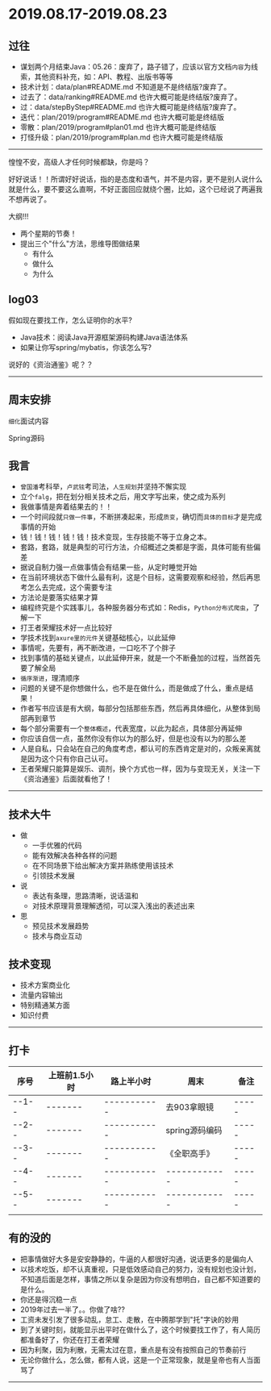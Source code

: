 #   2019.08.17-2019.08.23

##  过往
-   谋划两个月结束Java：05.26：废弃了，路子错了，应该以官方文档`内容`为线索，其他资料补充，如：API、教程、出版书等等
-   技术计划：data/plan#README.md 不知道是不是终结版?废弃了。
-   过去了：data/ranking#README.md 也许大概可能是终结版?废弃了。
-   过：data/stepByStep#README.md 也许大概可能是终结版?废弃了。
-   迭代：plan/2019/program#README.md 也许大概可能是终结版
-   零散：plan/2019/program#plan01.md 也许大概可能是终结版
-   打怪升级：plan/2019/program#plan.md 也许大概可能是终结版

----

惶惶不安，高级人才任何时候都缺，你是吗？

好好说话！！所谓好好说话，指的是态度和语气，并不是内容，更不是别人说什么就是什么，要不要这么直啊，不好正面回应就绕个圈，比如，这个已经说了两遍我不想再说了。

大纲!!!

-   两个星期的节奏！
-   提出三个"什么"方法，思维导图做结果
    -   有什么
    -   做什么
    -   为什么


##  log03

假如现在要找工作，怎么证明你的水平?

- Java技术：阅读Java开源框架源码构建Java语法体系
- 如果让你写spring/mybatis，你该怎么写?

说好的《资治通鉴》呢？？

----

##  周末安排

`细化`面试内容

Spring源码


##  我言
- `曾国潘`考科举，`卢武铉`考司法，`人生规划`并坚持不懈实现
- 立个`falg`，把在划分相关技术之后，用文字写出来，使之成为系列
- 我做事情是奔着结果去的！！
- 一个时间段就`只做一件事`，不断拼凑起来，形成`质变`，确切而`具体的目标`才是完成事情的开始
- 钱！钱！钱！钱！钱！技术变现，生存技能不等于立身之本。
- 套路，套路，就是典型的可行方法，介绍概述之类都是字面，具体可能有些偏差
- 据说自制力强一点做事情会有结果一些，从定时睡觉开始
- 在当前环境状态下做什么最有利，这是个目标，这需要观察和经验，然后再思考怎么去完成，这个需要专注
- 方法论是要落实结果才算
- 编程终究是个实践事儿，各种服务器分布式如：Redis，`Python分布式爬虫`，了解一下
- 打王者荣耀技术好一点比较好
- 学技术找到`axure里的元件`关键基础核心，以此延伸
- 事情呢，先要有，再不断改进，一口吃不了个胖子
- 找到事情的基础关键点，以此延伸开来，就是一个不断叠加的过程，当然首先要了解全局
- `循序渐进`，理清顺序
- 问题的关键不是你想做什么，也不是在做什么，而是做成了什么，重点是结果！
- 作者写书应该是有大纲，每部分包括那些东西，然后再具体细化，从整体到局部再到章节
- 每个部分需要有一个`整体概述`，代表宽度，以此为起点，具体部分再延伸
- 你应该自信一点，虽然你没有你以为的那么好，但是也没有以为的那么差
- 人是自私，只会站在自己的角度考虑，都认可的东西肯定是对的，众叛亲离就是因为这个只有你自己认可。
- 王者荣耀只能算是娱乐、调剂，换个方式也一样，因为与变现无关，关注一下《资治通鉴》后面就看他了！


----

##  技术大牛
-   做
    -   一手优雅的代码
    -   能有效解决各种各样的问题
    -   在不同场景下给出解决方案并熟练使用该技术
    -   引领技术发展
-   说
    -   表达有条理，思路清晰，说话温和
    -   对技术原理背景理解透彻，可以深入浅出的表述出来
-   思
    -   预见技术发展趋势
    -   技术与商业互动


##  技术变现
- 技术方案商业化
- 流量内容输出
- 特别精通某方面
- 知识付费

---- 

##  打卡
| 序号 |  上班前1.5小时 |  路上半小时  |    周末  | 备注 |
| ---- |  -------   | -------------  |  ------------  |  ----- |  
| --1-- |  -------   | -----------  |  去903拿眼镜  |  ----- | 
| --2-- |  -------   | -----------  |  spring源码编码  |  ----- | 
| --3-- |  -------   | -----------  |  《全职高手》  |  ----- | 
| --4-- |  -------   | -----------  |  ------------  |  ----- | 
| --5-- |  -------   | -----------  |  ------------  |  ----- | 
|  |  | |  | |||


##  有的没的
-   把事情做好大多是安安静静的，牛逼的人都很好沟通，说话更多的是偏向人
-   以技术吃饭，却不认真重视，只是低效感动自己的努力，没有规划也没计划，不知道后面是怎样，事情之所以复杂是因为你没有想明白，自己都不知道要的是什么。
- 你还是得沉稳一点
- 2019年过去一半了。。你做了啥??
- 工资未发引发了很多动乱，怠工、走散，在中腾那学到"托"字诀的妙用
- 到了关键时刻，就能显示出平时在做什么了，这个时候要找工作了，有人简历都准备好了，你还在打王者荣耀
- 因为利聚，因为利散，无需太过在意，重点是有没有按照自己的节奏前行
- 无论你做什么，怎么做，都有人说，这是一个正常现象，就是皇帝也有人当面骂了

----

